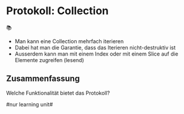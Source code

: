 # Protokoll: Collection
📚

- Man kann eine Collection mehrfach iterieren
- Dabei hat man die Garantie, dass das Iterieren nicht-destruktiv ist
- Ausserdem kann man mit einem Index oder mit einem Slice auf die Elemente zugreifen (lesend)

## Zusammenfassung
Welche Funktionalität bietet das Protokoll?


#nur learning unit#